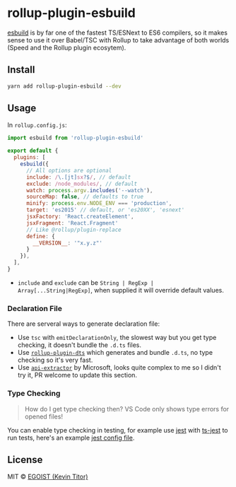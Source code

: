 # rollup-plugin-esbuild

[esbuild](https://github.com/evanw/esbuild) is by far one of the fastest TS/ESNext to ES6 compilers, so it makes sense to use it over Babel/TSC with Rollup to take advantage of both worlds (Speed and the Rollup plugin ecosytem).

## Install

```bash
yarn add rollup-plugin-esbuild --dev
```

## Usage

In `rollup.config.js`:

```js
import esbuild from 'rollup-plugin-esbuild'

export default {
  plugins: [
    esbuild({
      // All options are optional
      include: /\.[jt]sx?$/, // default
      exclude: /node_modules/, // default
      watch: process.argv.includes('--watch'),
      sourceMap: false, // defaults to true
      minify: process.env.NODE_ENV === 'production',
      target: 'es2015' // default, or 'es20XX', 'esnext'
      jsxFactory: 'React.createElement',
      jsxFragment: 'React.Fragment'
      // Like @rollup/plugin-replace
      define: {
        __VERSION__: '"x.y.z"'
      }
    }),
  ],
}
```

- `include` and `exclude` can be `String | RegExp | Array[...String|RegExp]`, when supplied it will override default values.

### Declaration File

There are serveral ways to generate declaration file:

- Use `tsc` with `emitDeclarationOnly`, the slowest way but you get type checking, it doesn't bundle the `.d.ts` files.
- Use [`rollup-plugin-dts`](https://github.com/Swatinem/rollup-plugin-dts) which generates and bundle `.d.ts`, no type checking so it's very fast.
- Use [`api-extractor`](https://api-extractor.com/) by Microsoft, looks quite complex to me so I didn't try it, PR welcome to update this section.

### Type Checking

> How do I get type checking then? VS Code only shows type errors for opened files!

You can enable type checking in testing, for example use [jest](https://jestjs.io/) with [ts-jest](https://github.com/kulshekhar/ts-jest) to run tests, here's an example [jest config file](./jest.config.js).

## License

MIT &copy; [EGOIST (Kevin Titor)](https://github.com/sponsors/egoist)

